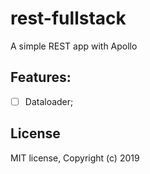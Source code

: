 # rest-fullstack
A simple REST app with Apollo


## Features:

- [ ] Dataloader;

## License

MIT license, Copyright (c) 2019
